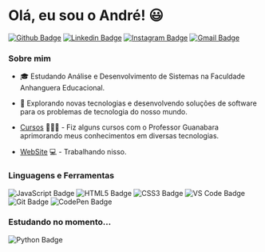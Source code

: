 # Olá, eu sou o André! :smiley:

[![Github Badge](https://img.shields.io/badge/GitHub-100000?style=for-the-badge&logo=github&logoColor=white)](https://github.com/afmcmorais)
[![Linkedin Badge](https://img.shields.io/badge/LinkedIn-0077B5?style=for-the-badge&logo=linkedin&logoColor=white)](https://www.linkedin.com/in/afmcmorais/)
[![Instagram Badge](https://img.shields.io/badge/Instagram-E4405F?style=for-the-badge&logo=instagram&logoColor=white)](_blanck:https://www.instagram.com/afmcmorais/)
[![Gmail Badge](https://img.shields.io/badge/Gmail-D14836?style=for-the-badge&logo=gmail&logoColor=white)](mailto:aandrefmorais@gmail.com)

### Sobre mim

- 🎓 Estudando Análise e Desenvolvimento de Sistemas na Faculdade Anhanguera Educacional.
- 🤔 Explorando novas tecnologias e desenvolvendo soluções de software para os problemas de tecnologia do nosso mundo.

- [Cursos](https://www.cursoemvideo.com/) 👨🏼‍🏫 - Fiz alguns cursos com o Professor Guanabara aprimorando meus conhecimentos em diversas tecnologias.
- [WebSite]() 💻 - Trabalhando nisso.

### Linguagens e Ferramentas

![JavaScript Badge](https://img.shields.io/badge/JavaScript-F7DF1E?style=for-the-badge&logo=javascript&logoColor=black)
![HTML5 Badge](https://img.shields.io/badge/HTML5-E34F26?style=for-the-badge&logo=html5&logoColor=white)
![CSS3 Badge](https://img.shields.io/badge/CSS3-1572B6?style=for-the-badge&logo=css3&logoColor=white)
![VS Code Badge](https://img.shields.io/badge/Visual_Studio_Code-0078D4?style=for-the-badge&logo=visual%20studio%20code&logoColor=white)
![Git Badge](https://img.shields.io/badge/Git-F05032?style=for-the-badge&logo=git&logoColor=white)
![CodePen Badge](https://img.shields.io/badge/Codepen-000000?style=for-the-badge&logo=codepen&logoColor=white)

### Estudando no momento...

![Python Badge](https://img.shields.io/badge/Python-14354C?style=for-the-badge&logo=python&logoColor=white)

